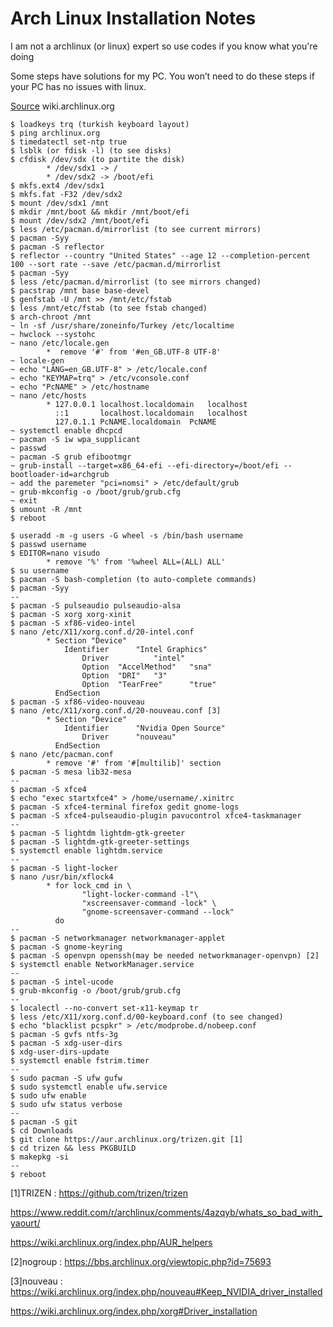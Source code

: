 # Arch Linux Installation Notes
I am not a archlinux (or linux) expert so use codes if you know	what you're doing

Some steps have solutions for my PC. You won’t need to do these steps if your PC has no issues with linux.

[Source](https://wiki.archlinux.org/index.php/Installation_guide) wiki.archlinux.org


```
$ loadkeys trq (turkish keyboard layout)
$ ping archlinux.org
$ timedatectl set-ntp true
$ lsblk (or fdisk -l) (to see disks)
$ cfdisk /dev/sdx (to partite the disk)
		* /dev/sdx1 -> /
		* /dev/sdx2 -> /boot/efi
$ mkfs.ext4 /dev/sdx1
$ mkfs.fat -F32 /dev/sdx2
$ mount /dev/sdx1 /mnt
$ mkdir /mnt/boot && mkdir /mnt/boot/efi
$ mount /dev/sdx2 /mnt/boot/efi
$ less /etc/pacman.d/mirrorlist (to see current mirrors)
$ pacman -Syy
$ pacman -S reflector
$ reflector --country "United States" --age 12 --completion-percent 100 --sort rate --save /etc/pacman.d/mirrorlist
$ pacman -Syy
$ less /etc/pacman.d/mirrorlist (to see mirrors changed)
$ pacstrap /mnt base base-devel
$ genfstab -U /mnt >> /mnt/etc/fstab
$ less /mnt/etc/fstab (to see fstab changed)
$ arch-chroot /mnt
~ ln -sf /usr/share/zoneinfo/Turkey /etc/localtime
~ hwclock --systohc
~ nano /etc/locale.gen
		*  remove '#' from '#en_GB.UTF-8 UTF-8'
~ locale-gen
~ echo "LANG=en_GB.UTF-8" > /etc/locale.conf
~ echo "KEYMAP=trq" > /etc/vconsole.conf
~ echo "PcNAME" > /etc/hostname
~ nano /etc/hosts
		* 127.0.0.1	localhost.localdomain	localhost
		  ::1		localhost.localdomain	localhost
		  127.0.1.1	PcNAME.localdomain	PcNAME
~ systemctl enable dhcpcd
~ pacman -S iw wpa_supplicant
~ passwd
~ pacman -S grub efibootmgr
~ grub-install --target=x86_64-efi --efi-directory=/boot/efi --bootloader-id=archgrub
~ add the paremeter "pci=nomsi" > /etc/default/grub
~ grub-mkconfig -o /boot/grub/grub.cfg
~ exit
$ umount -R /mnt
$ reboot
```

```
$ useradd -m -g users -G wheel -s /bin/bash username
$ passwd username
$ EDITOR=nano visudo
		* remove '%' from '%wheel ALL=(ALL) ALL'
$ su username
$ pacman -S bash-completion (to auto-complete commands)
$ pacman -Syy
--
$ pacman -S pulseaudio pulseaudio-alsa
$ pacman -S xorg xorg-xinit
$ pacman -S xf86-video-intel
$ nano /etc/X11/xorg.conf.d/20-intel.conf
		* Section "Device"
  			Identifier      "Intel Graphics"
          		Driver          "intel"
          		Option  "AccelMethod"   "sna"
          		Option  "DRI"   "3"
          		Option  "TearFree"      "true"
		  EndSection
$ pacman -S xf86-video-nouveau
$ nano /etc/X11/xorg.conf.d/20-nouveau.conf [3]
		* Section "Device"
  			Identifier      "Nvidia Open Source"
          		Driver		"nouveau"
		  EndSection
$ nano /etc/pacman.conf
		* remove '#' from '#[multilib]' section
$ pacman -S mesa lib32-mesa
--
$ pacman -S xfce4
$ echo "exec startxfce4" > /home/username/.xinitrc
$ pacman -S xfce4-terminal firefox gedit gnome-logs
$ pacman -S xfce4-pulseaudio-plugin pavucontrol xfce4-taskmanager
--
$ pacman -S lightdm lightdm-gtk-greeter
$ pacman -S lightdm-gtk-greeter-settings
$ systemctl enable lightdm.service
--
$ pacman -S light-locker
$ nano /usr/bin/xflock4
		* for lock_cmd in \
    			"light-locker-command -l"\
    			"xscreensaver-command -lock" \
    			"gnome-screensaver-command --lock"
		  do
--
$ pacman -S networkmanager networkmanager-applet
$ pacman -S gnome-keyring
$ pacman -S openvpn openssh(may be needed networkmanager-openvpn) [2]
$ systemctl enable NetworkManager.service
--
$ pacman -S intel-ucode
$ grub-mkconfig -o /boot/grub/grub.cfg
--
$ localectl --no-convert set-x11-keymap tr
$ less /etc/X11/xorg.conf.d/00-keyboard.conf (to see changed)
$ echo "blacklist pcspkr" > /etc/modprobe.d/nobeep.conf
$ pacman -S gvfs ntfs-3g
$ pacman -S xdg-user-dirs
$ xdg-user-dirs-update
$ systemctl enable fstrim.timer
--
$ sudo pacman -S ufw gufw
$ sudo systemctl enable ufw.service
$ sudo ufw enable
$ sudo ufw status verbose
--
$ pacman -S git
$ cd Downloads
$ git clone https://aur.archlinux.org/trizen.git [1]
$ cd trizen && less PKGBUILD
$ makepkg -si
--
$ reboot
```
[1]TRIZEN : https://github.com/trizen/trizen

   https://www.reddit.com/r/archlinux/comments/4azqyb/whats_so_bad_with_yaourt/

   https://wiki.archlinux.org/index.php/AUR_helpers

[2]nogroup : https://bbs.archlinux.org/viewtopic.php?id=75693

[3]nouveau : https://wiki.archlinux.org/index.php/nouveau#Keep_NVIDIA_driver_installed

   https://wiki.archlinux.org/index.php/xorg#Driver_installation
